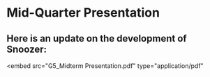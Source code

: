 # Mid-Quarter Presentation

## Here is an update on the development of Snoozer: 
<object data ="G5_Midterm Presentation.pdf" type="application/pdf" width="100%" height="800"></object>

<embed src="G5_Midterm Presentation.pdf" type="application/pdf"
